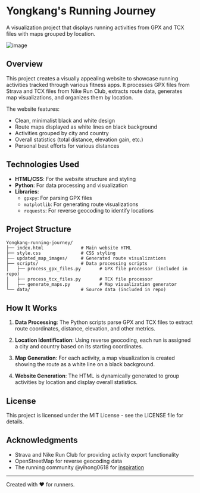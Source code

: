 # Yongkang's Running Journey

A visualization project that displays running activities from GPX and TCX files with maps grouped by location.

![image](https://github.com/user-attachments/assets/1bffed8a-eab4-4282-bdc4-ecb391d8cb02)


## Overview

This project creates a visually appealing website to showcase running activities tracked through various fitness apps. It processes GPX files from Strava and TCX files from Nike Run Club, extracts route data, generates map visualizations, and organizes them by location.

The website features:

- Clean, minimalist black and white design
- Route maps displayed as white lines on black background
- Activities grouped by city and country
- Overall statistics (total distance, elevation gain, etc.)
- Personal best efforts for various distances

## Technologies Used

- **HTML/CSS**: For the website structure and styling
- **Python**: For data processing and visualization
- **Libraries**:
  - `gpxpy`: For parsing GPX files
  - `matplotlib`: For generating route visualizations
  - `requests`: For reverse geocoding to identify locations

## Project Structure

```
Yongkang-running-journey/
├── index.html              # Main website HTML
├── style.css               # CSS styling
├── updated_map_images/     # Generated route visualizations
├── scripts/                # Data processing scripts
│   ├── process_gpx_files.py       # GPX file processor (included in repo)
│   ├── process_tcx_files.py       # TCX file processor
│   ├── generate_maps.py           # Map visualization generator
└── data/                   # Source data (included in repo)
```

## How It Works

1. **Data Processing**: The Python scripts parse GPX and TCX files to extract route coordinates, distance, elevation, and other metrics.

2. **Location Identification**: Using reverse geocoding, each run is assigned a city and country based on its starting coordinates.

3. **Map Generation**: For each activity, a map visualization is created showing the route as a white line on a black background.

4. **Website Generation**: The HTML is dynamically generated to group activities by location and display overall statistics.


## License

This project is licensed under the MIT License - see the LICENSE file for details.

## Acknowledgments

- Strava and Nike Run Club for providing activity export functionality
- OpenStreetMap for reverse geocoding data
- The running community @yihong0618 for [inspiration](https://github.com/yihong0618/running_page)

---

Created with ❤️ for runners.
